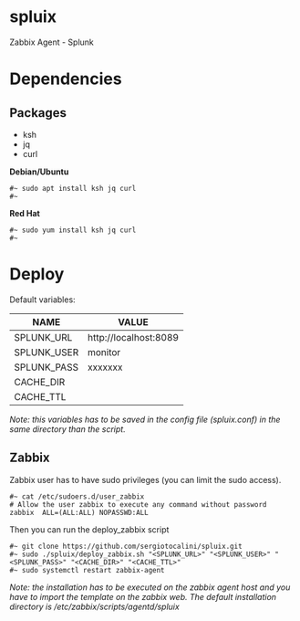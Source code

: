 # spluix
Zabbix Agent - Splunk

# Dependencies
## Packages
* ksh
* jq
* curl

__**Debian/Ubuntu**__

```
#~ sudo apt install ksh jq curl
#~
```
__**Red Hat**__
```
#~ sudo yum install ksh jq curl
#~
```
# Deploy
Default variables:

NAME|VALUE
----|-----
SPLUNK_URL|http://localhost:8089
SPLUNK_USER|monitor
SPLUNK_PASS|xxxxxxx
CACHE_DIR|<empty>
CACHE_TTL|<empty>

*Note: this variables has to be saved in the config file (spluix.conf) in the same directory than the script.*

## Zabbix
Zabbix user has to have sudo privileges (you can limit the sudo access).

```
#~ cat /etc/sudoers.d/user_zabbix
# Allow the user zabbix to execute any command without password
zabbix	ALL=(ALL:ALL) NOPASSWD:ALL
```
Then you can run the deploy_zabbix script
```
#~ git clone https://github.com/sergiotocalini/spluix.git
#~ sudo ./spluix/deploy_zabbix.sh "<SPLUNK_URL>" "<SPLUNK_USER>" "<SPLUNK_PASS>" "<CACHE_DIR>" "<CACHE_TTL>"
#~ sudo systemctl restart zabbix-agent
``` 
*Note: the installation has to be executed on the zabbix agent host and you have to import the template on the zabbix web. The default installation directory is /etc/zabbix/scripts/agentd/spluix*
